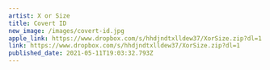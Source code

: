 ```yaml
---
artist: X or Size
title: Covert ID
new_image: /images/covert-id.jpg
apple_link: https://www.dropbox.com/s/hhdjndtxlldew37/XorSize.zip?dl=1
link: https://www.dropbox.com/s/hhdjndtxlldew37/XorSize.zip?dl=1
published_date: 2021-05-11T19:03:32.793Z
---
```

